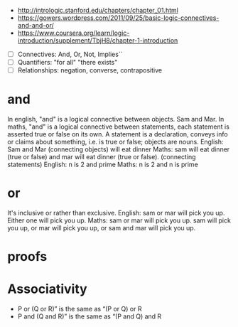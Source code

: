 - http://intrologic.stanford.edu/chapters/chapter_01.html
- https://gowers.wordpress.com/2011/09/25/basic-logic-connectives-and-and-or/
- https://www.coursera.org/learn/logic-introduction/supplement/TbjH8/chapter-1-introduction

- [ ] Connectives: And, Or, Not, Implies``
- [ ] Quantifiers: "for all" "there exists"
- [ ] Relationships: negation, converse, contrapositive

# and
In english, "and" is a logical connective between objects. Sam and Mar. 
In maths, "and" is a logical connective between statements, each statement is asserted true or false on its own.
A statement is a declaration, conveys info or claims about something, i.e. is true or false; objects are nouns.
English: Sam and Mar (connecting objects) will eat dinner
Maths: sam will eat dinner (true or false) and mar will eat dinner (true or false). (connecting statements)
English: n is 2 and prime
Maths: n is 2 and n is prime

# or
It's inclusive or rather than exclusive.
English: sam or mar will pick you up. Either one will pick you up.
Maths: sam or mar will pick you up. sam will pick you up, or mar will pick you up, or sam and mar will pick you up.

# proofs


# Associativity
- P or (Q or R)” is the same as “(P or Q) or R
- P and (Q and R)” is the same as “(P and Q) and R